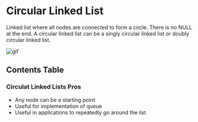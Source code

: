 # Circular Linked List
Linked list where all nodes are connected to form a circle. There is no NULL at the end. A circular linked list can be a singly circular linked list or doubly circular linked list.


![gif](https://mohtashims.files.wordpress.com/2010/07/cir-q-caseiii.gif)


## Contents Table


### Circulat Linked Lists Pros
- Any node can be a starting point
- Useful for implementation of queue
- Useful in applications to repeatedly go around the list


